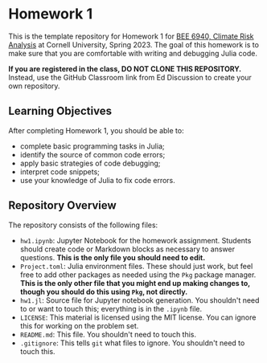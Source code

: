 # Homework 1

This is the template repository for Homework 1 for [BEE 6940, Climate Risk Analysis](https://viveks.me/climate-risk-analysis) at Cornell University, Spring 2023. The goal of this homework is to make sure that you are comfortable with writing and debugging Julia code.

**If you are registered in the class, DO NOT CLONE THIS REPOSITORY.** Instead, use the GitHub Classroom link from Ed Discussion to create your own repository.

## Learning Objectives

After completing Homework 1, you should be able to:
  * complete basic programming tasks in Julia;
  * identify the source of common code errors;
  * apply basic strategies of code debugging;
  * interpret code snippets;
  * use your knowledge of Julia to fix code errors.

## Repository Overview

The repository consists of the following files:
- `hw1.ipynb`: Jupyter Notebook for the homework assignment. Students should create code or Markdown blocks as necessary to answer questions. **This is the only file you should need to edit.**
- `Project.toml`: Julia environment files. These should just work, but feel free to add other packages as needed using the `Pkg` package manager. **This is the only other file that you might end up making changes to, though you should do this using `Pkg`, not directly.**
- `hw1.jl`: Source file for Jupyter notebook generation. You shouldn't need to or want to touch this; everything is in the `.ipynb` file.
- `LICENSE`: This material is licensed using the MIT license. You can ignore this for working on the problem set.
- `README.md`: This file. You shouldn't need to touch this.
- `.gitignore`: This tells `git` what files to ignore. You shouldn't need to touch this.
